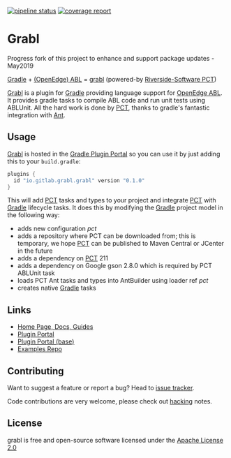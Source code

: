 [![pipeline status][pipeline-img]][pipeline-target] [![coverage report][coverage-img]][coverage-target]

# Grabl #

Progress fork of this project to enhance and support package updates - May2019


[Gradle] + [(OpenEdge) ABL][OpenEdge] = [grabl][] (powered-by
[Riverside-Software PCT][PCT])

[Grabl] is a plugin for [Gradle] providing language support for
[OpenEdge ABL][OpenEdge].  It provides gradle tasks to compile ABL code
and run unit tests using ABLUnit.  All the hard work is done by [PCT],
thanks to gradle's fantastic integration with [Ant].

## Usage ##

[Grabl] is hosted in the [Gradle Plugin Portal][grportal-grabl] so you
can use it by just adding this to your `build.gradle`:


``` groovy
plugins {
  id "io.gitlab.grabl.grabl" version "0.1.0"
}
```

This will add [PCT][] tasks and types to your project and integrate
[PCT] with [Gradle] lifecycle tasks. It does this by modifying the
[Gradle] project model in the following way:

 - adds new configuration _pct_
 - adds a repository where PCT can be downloaded from; this is
   temporary, we hope [PCT] can be published to Maven Central or
   JCenter in the future
 - adds a dependency on [PCT] 211
 - adds a dependency on Google gson 2.8.0 which is required by PCT
   ABLUnit task
 - loads PCT Ant tasks and types into AntBuilder using loader ref _pct_
 - creates native [Gradle] tasks

## Links ##

- [Home Page, Docs, Guides][grabl]
- [Plugin Portal][grportal-grabl]
- [Plugin Portal (base)][grportal-grabl-base]
- [Examples Repo](https://gitlab.com/grabl/grabl-samples)

## Contributing ##

Want to suggest a feature or report a bug? Head to [issue tracker][issues].

Code contributions are very welcome, please check out [hacking][] notes.

## License ##

grabl is free and open-source software licensed under the
[Apache License 2.0](https://github.com/dambenso/Progress-Grabl/LICENSE)



[Gradle]: https://gradle.org/
[OpenEdge]: https://www.progress.com/openedge
[grabl]: https://grabl.gitlab.io/
[PCT]: https://github.com/Riverside-Software/pct
[Ant]: http://ant.apache.org/
[issues]: https://gitlab.com/grabl/grabl/issues
[hacking]: HACKING.md
[pipeline-img]: https://gitlab.com/grabl/grabl/badges/master/pipeline.svg
[pipeline-target]: https://gitlab.com/grabl/grabl/commits/master
[coverage-img]: https://gitlab.com/grabl/grabl/badges/master/coverage.svg
[coverage-target]: https://grabl.gitlab.io/grabl/reports/clover/html/
[grportal-grabl]: https://plugins.gradle.org/plugin/io.gitlab.grabl.grabl
[grportal-grabl-base]: https://plugins.gradle.org/plugin/io.gitlab.grabl.grabl-base
